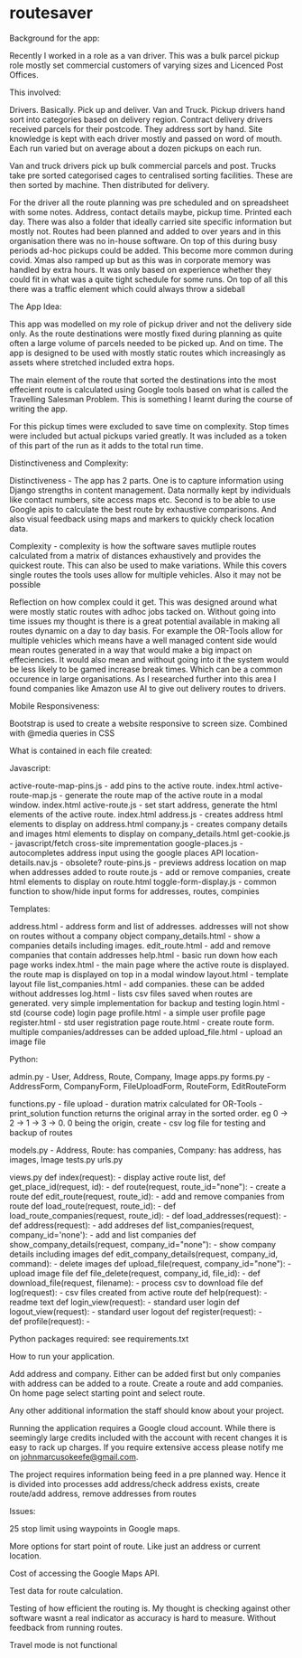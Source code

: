 # routesaver

Background for the app:

Recently I worked in a role as a van driver. This was a bulk parcel pickup role mostly set commercial customers of varying sizes and Licenced Post Offices. 

This involved:

Drivers. Basically. Pick up and deliver. Van and Truck. Pickup drivers hand sort into categories based on delivery region. Contract delivery drivers received parcels for their postcode. They address sort by hand. Site knowledge is kept with each driver mostly and passed on word of mouth. Each run varied but on average about a dozen pickups on each run.

Van and truck drivers pick up bulk commercial parcels and post. Trucks take pre sorted categorised cages to centralised sorting facilities. These are then sorted by machine. Then distributed for delivery.

For the driver all the route planning was pre scheduled and on spreadsheet with some notes. Address, contact details maybe, pickup time. Printed each day. There was also a folder that ideally carried site specific information but mostly not. Routes had been planned and added to over years and in this organisation there was no in-house software. On top of this during busy periods ad-hoc pickups could be added. This become more common during covid. Xmas also ramped up but as this was in corporate memory was handled by extra hours. It was only based on experience whether they could fit in what was a quite tight schedule for some runs. On top of all this there was a traffic element which could always throw a sideball

The App Idea:

This app was modelled on my role of pickup driver and not the delivery side only. As the route destinations were mostly fixed during planning as quite often a large volume of parcels needed to be picked up. And on time. The app is designed to be used with mostly static routes which increasingly as assets where stretched included extra hops.

The main element of the route that sorted the destinations into the most effecient route is calculated using Google tools based on what is called the Travelling Salesman Problem. This is something I learnt during the course of writing the app.

For this pickup times were excluded to save time on complexity. Stop times were included but actual pickups varied greatly. It was included as a token of this part of the run as it adds to the total run time.
 

Distinctiveness and Complexity:

Distinctiveness - The app has 2 parts. One is to capture information using Django strengths in content management. Data normally kept by individuals like contact numbers, site access maps etc. Second is to be able to use Google apis to calculate the best route by exhaustive comparisons. And also visual feedback using maps and markers to quickly check location data.


Complexity - complexity is how the software saves mutliple routes calculated from a matrix of distances exhaustively and provides the quickest route. This can also be used to make variations. While this covers single routes the tools uses allow for multiple vehicles. Also it may not be possible

Reflection on how complex could it get. This was designed around what were mostly static routes with adhoc jobs tacked on. Without going into time issues my thought is 
there is a great potential available in making all routes dynamic on a day to day basis. For example the OR-Tools allow for multiple vehicles which means have a
well managed content side would mean routes generated in a way that would make a big impact on effeciencies. It would also mean and without going into
it the system would be less likely to be gamed increase break times. Which can be a common occurence in large organisations. As I researched further into this area I found companies like Amazon use AI to give out delivery routes to drivers. 

Mobile Responsiveness:

Bootstrap is used to create a website responsive to screen size. Combined with @media queries in CSS

What is contained in each file created:

Javascript:

active-route-map-pins.js - add pins to the active route. index.html
active-route-map.js - generate the route map of the active route in a modal window. index.html
active-route.js - set start address, generate the html elements of the active route. index.html
address.js - creates address html elements to display on address.html
company.js - creates company details and images html elements to display on company_details.html
get-cookie.js - javascript/fetch cross-site imprementation 
google-places.js - autocompletes address input using the google places API
location-details.nav.js - obsolete?
route-pins.js - previews address location on map when addresses added to route
route.js - add or remove companies, create html elements to display on route.html
toggle-form-display.js - common function to show/hide input forms for addresses, routes, compinies

Templates:

address.html - address form and list of addresses. addresses will not show on routes without a company object
company_details.html - show a companies details including images.
edit_route.html - add and remove companies that contain addresses
help.html - basic run down how each page works
index.html - the main page where the active route is displayed. the route map is displayed on top in a modal window
layout.html - template layout file
list_companies.html - add companies. these can be added without addresses
log.html - lists csv files saved when routes are generated. very simple implementation for backup and testing
login.html - std (course code) login page
profile.html - a simple user profile page
register.html - std user registration page
route.html - create route form. multiple companies/addresses can be added
upload_file.html - upload an image file


Python:

admin.py - User, Address, Route, Company, Image
apps.py
forms.py - AddressForm, CompanyForm, FileUploadForm, RouteForm, EditRouteForm

functions.py - file upload
             - duration matrix calculated for OR-Tools
             - print_solution function returns the original array in the sorted order. eg 0 -> 2 -> 1 -> 3 -> 0. 0 being the origin, create
             - csv log file for testing and backup of routes
               
models.py - Address, Route: has companies, Company: has address, has images, Image
tests.py
urls.py 

views.py
  def index(request): - display active route list, 
  def get_place_id(request, id): -
  def route(request, route_id="none"): - create a route
  def edit_route(request, route_id): - add and remove companies from route
  def load_route(request, route_id): -
  def load_route_companies(request, route_id): -
  def load_addresses(request): -
  def address(request): - add addreses
  def list_companies(request, company_id='none'): - add and list companies
  def show_company_details(request, company_id="none"): - show company details including images
  def edit_company_details(request, company_id, command): - delete images
  def upload_file(request, company_id="none"): - upload image file
  def file_delete(request, company_id, file_id): -
  def download_file(request, filename): - process csv to download file
  def log(request): - csv files created from active route
  def help(request): - readme text
  def login_view(request): - standard user login
  def logout_view(request): - standard user logout
  def register(request): -  
  def profile(request): -
    


Python packages required: see requirements.txt

How to run your application.

Add address and company. Either can be added first but only companies with address can be added to a route. Create a route and add companies. On home page select starting point and select route.

Any other additional information the staff should know about your project.

Running the application requires a Google cloud account. While there is seemingly large credits 
included with the account with recent changes it is easy to rack up charges. If you require extensive 
access please notify me on johnmarcusokeefe@gmail.com.

The project requires information being feed in a pre planned way. Hence it is divided into processes add address/check address exists, create route/add address, remove addresses from routes

Issues: 

25 stop limit using waypoints in Google maps. 

More options for start point of route. Like just an address or current location.

Cost of accessing the Google Maps API.

Test data for route calculation.

Testing of how efficient the routing is. My thought is checking against other software wasnt a real indicator as accuracy is 
hard to measure. Without feedback from running routes.

Travel mode is not functional



